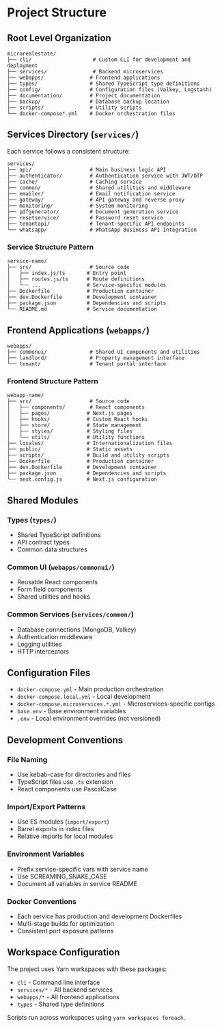 # Project Structure

## Root Level Organization

```
microrealestate/
├── cli/                    # Custom CLI for development and deployment
├── services/               # Backend microservices
├── webapps/               # Frontend applications
├── types/                 # Shared TypeScript type definitions
├── config/                # Configuration files (Valkey, Logstash)
├── documentation/         # Project documentation
├── backup/                # Database backup location
├── scripts/               # Utility scripts
└── docker-compose*.yml    # Docker orchestration files
```

## Services Directory (`services/`)

Each service follows a consistent structure:

```
services/
├── api/                   # Main business logic API
├── authenticator/         # Authentication service with JWT/OTP
├── cache/                 # Caching service
├── common/                # Shared utilities and middleware
├── emailer/               # Email notification service
├── gateway/               # API gateway and reverse proxy
├── monitoring/            # System monitoring
├── pdfgenerator/          # Document generation service
├── resetservice/          # Password reset service
├── tenantapi/             # Tenant-specific API endpoints
└── whatsapp/              # WhatsApp Business API integration
```

### Service Structure Pattern
```
service-name/
├── src/                   # Source code
│   ├── index.js/ts       # Entry point
│   ├── routes.js/ts      # Route definitions
│   └── ...               # Service-specific modules
├── Dockerfile            # Production container
├── dev.Dockerfile        # Development container
├── package.json          # Dependencies and scripts
└── README.md             # Service documentation
```

## Frontend Applications (`webapps/`)

```
webapps/
├── commonui/              # Shared UI components and utilities
├── landlord/              # Property management interface
└── tenant/                # Tenant portal interface
```

### Frontend Structure Pattern
```
webapp-name/
├── src/                   # Source code
│   ├── components/        # React components
│   ├── pages/            # Next.js pages
│   ├── hooks/            # Custom React hooks
│   ├── store/            # State management
│   ├── styles/           # Styling files
│   └── utils/            # Utility functions
├── locales/              # Internationalization files
├── public/               # Static assets
├── scripts/              # Build and utility scripts
├── Dockerfile            # Production container
├── dev.Dockerfile        # Development container
├── package.json          # Dependencies and scripts
└── next.config.js        # Next.js configuration
```

## Shared Modules

### Types (`types/`)
- Shared TypeScript definitions
- API contract types
- Common data structures

### Common UI (`webapps/commonui/`)
- Reusable React components
- Form field components
- Shared utilities and hooks

### Common Services (`services/common/`)
- Database connections (MongoDB, Valkey)
- Authentication middleware
- Logging utilities
- HTTP interceptors

## Configuration Files

- `docker-compose.yml` - Main production orchestration
- `docker-compose.local.yml` - Local development
- `docker-compose.microservices.*.yml` - Microservices-specific configs
- `base.env` - Base environment variables
- `.env` - Local environment overrides (not versioned)

## Development Conventions

### File Naming
- Use kebab-case for directories and files
- TypeScript files use `.ts` extension
- React components use PascalCase

### Import/Export Patterns
- Use ES modules (`import/export`)
- Barrel exports in index files
- Relative imports for local modules

### Environment Variables
- Prefix service-specific vars with service name
- Use SCREAMING_SNAKE_CASE
- Document all variables in service README

### Docker Conventions
- Each service has production and development Dockerfiles
- Multi-stage builds for optimization
- Consistent port exposure patterns

## Workspace Configuration

The project uses Yarn workspaces with these packages:
- `cli` - Command line interface
- `services/*` - All backend services
- `webapps/*` - All frontend applications  
- `types` - Shared type definitions

Scripts run across workspaces using `yarn workspaces foreach`.